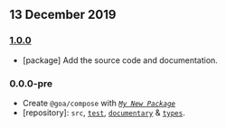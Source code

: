 ## 13 December 2019

### [1.0.0](https://github.com/idiocc/compose/compare/v0.0.0-pre...v1.0.0)

- [package] Add the source code and documentation.

### 0.0.0-pre

- Create `@goa/compose` with _[`My New Package`](https://MNPJS.org)_
- [repository]: `src`, [`test`](https://contexttesting.com), [`documentary`](https://readme.page) & [`types`](https://typedef.page).